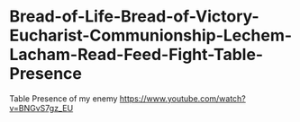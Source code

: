 # Bread-of-Life-Bread-of-Victory-Eucharist-Communionship-Lechem-Lacham-Read-Feed-Fight-Table-Presence
Table Presence of my enemy https://www.youtube.com/watch?v=BNGvS7gz_EU
